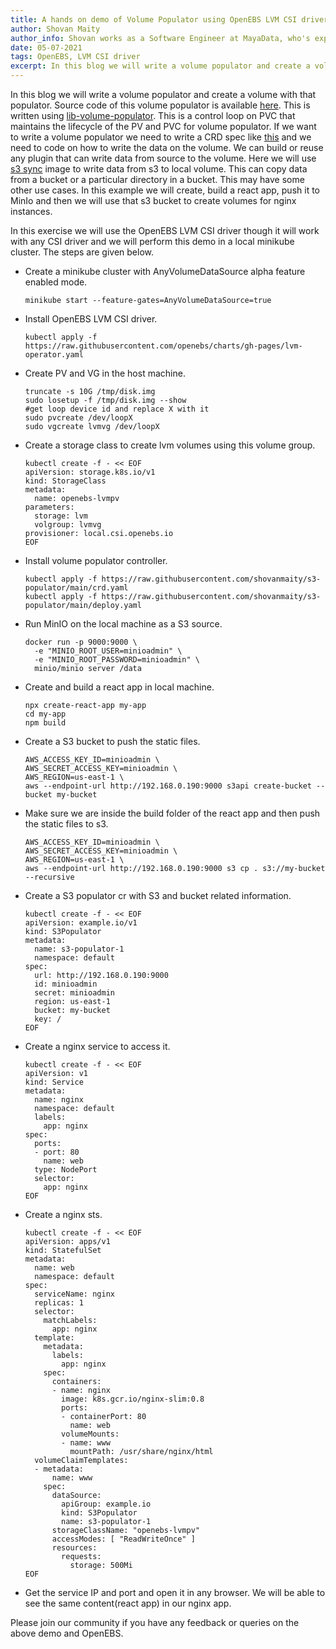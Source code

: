 ```yaml
---
title: A hands on demo of Volume Populator using OpenEBS LVM CSI driver
author: Shovan Maity
author_info: Shovan works as a Software Engineer at MayaData, who's experienced in Load Balancer, gRPC, WebSocket, REST APIs, and has good hands-on experience on Kubernetes. In his free time, Shovan likes to read blogs on distributed systems. He also likes Travelling and Photography.
date: 05-07-2021
tags: OpenEBS, LVM CSI driver
excerpt: In this blog we will write a volume populator and create a volume with that populator. This is written using lib-volume-populator. This is a control loop on PVC that maintains the lifecycle of the PV and PVC for volume populator.
---
```


In this blog we will write a volume populator and create a volume with that populator. Source code of this volume populator is available [here](https://github.com/shovanmaity/s3-populator). This is written using [lib-volume-populator](https://github.com/kubernetes-csi/lib-volume-populator). This is a control loop on PVC that maintains the lifecycle of the PV and PVC for volume populator. If we want to write a volume populator we need to write a CRD spec like [this](https://github.com/shovanmaity/s3-populator/blob/main/types.go) and we need to code on how to write the data on the volume. We can build or reuse any plugin that can write data from source to the volume. Here we will use [s3 sync](https://github.com/shovanmaity/s3-sync) image to write data from s3 to local volume. This can copy data from a bucket or a particular directory in a bucket. This may have some other use cases. In this example we will create, build a react app, push it to MinIo and then we will use that s3 bucket to create volumes for nginx instances.

In this exercise we will use the OpenEBS LVM CSI driver though it will work with any CSI driver and we will perform this demo in a local minikube cluster. The steps are given below.  

*   Create a minikube cluster with AnyVolumeDataSource alpha feature enabled mode.
    
    ```
    minikube start --feature-gates=AnyVolumeDataSource=true
    ```

*   Install OpenEBS LVM CSI driver.
    
    ```
    kubectl apply -f https://raw.githubusercontent.com/openebs/charts/gh-pages/lvm-operator.yaml
    ```

*   Create PV and VG in the host machine.
    
    ```
    truncate -s 10G /tmp/disk.img
    sudo losetup -f /tmp/disk.img --show
    #get loop device id and replace X with it
    sudo pvcreate /dev/loopX
    sudo vgcreate lvmvg /dev/loopX
    ```

*   Create a storage class to create lvm volumes using this volume group.

    ```    
    kubectl create -f - << EOF
    apiVersion: storage.k8s.io/v1
    kind: StorageClass
    metadata:
      name: openebs-lvmpv
    parameters:
      storage: lvm
      volgroup: lvmvg
    provisioner: local.csi.openebs.io
    EOF
    ```

*   Install volume populator controller.

    ```    
    kubectl apply -f https://raw.githubusercontent.com/shovanmaity/s3-populator/main/crd.yaml
    kubectl apply -f https://raw.githubusercontent.com/shovanmaity/s3-populator/main/deploy.yaml
    ```

*   Run MinIO on the local machine as a S3 source.

    ```
    docker run -p 9000:9000 \
      -e "MINIO_ROOT_USER=minioadmin" \
      -e "MINIO_ROOT_PASSWORD=minioadmin" \
      minio/minio server /data
    ```

*   Create and build a react app in local machine.
    
    ```
    npx create-react-app my-app
    cd my-app
    npm build
    ```

*   Create a S3 bucket to push the static files.
    
    ```
    AWS_ACCESS_KEY_ID=minioadmin \
    AWS_SECRET_ACCESS_KEY=minioadmin \
    AWS_REGION=us-east-1 \
    aws --endpoint-url http://192.168.0.190:9000 s3api create-bucket --bucket my-bucket
    ```

*   Make sure we are inside the build folder of the react app and then push the static files to s3.
    
    ```
    AWS_ACCESS_KEY_ID=minioadmin \
    AWS_SECRET_ACCESS_KEY=minioadmin \
    AWS_REGION=us-east-1 \
    aws --endpoint-url http://192.168.0.190:9000 s3 cp . s3://my-bucket --recursive
    ```

*   Create a S3 populator cr with S3 and bucket related information.

    ```
    kubectl create -f - << EOF
    apiVersion: example.io/v1
    kind: S3Populator
    metadata:
      name: s3-populator-1
      namespace: default
    spec:
      url: http://192.168.0.190:9000
      id: minioadmin
      secret: minioadmin
      region: us-east-1
      bucket: my-bucket
      key: /
    EOF
    ```

*   Create a nginx service to access it.
    
    ```
    kubectl create -f - << EOF
    apiVersion: v1
    kind: Service
    metadata:
      name: nginx
      namespace: default
      labels:
        app: nginx
    spec:
      ports:
      - port: 80
        name: web
      type: NodePort
      selector:
        app: nginx
    EOF
    ```

*   Create a nginx sts.
    
    ```
    kubectl create -f - << EOF
    apiVersion: apps/v1
    kind: StatefulSet
    metadata:
      name: web
      namespace: default
    spec:
      serviceName: nginx
      replicas: 1
      selector:
        matchLabels:
          app: nginx
      template:
        metadata:
          labels:
            app: nginx
        spec:
          containers:
          - name: nginx
            image: k8s.gcr.io/nginx-slim:0.8
            ports:
            - containerPort: 80
              name: web
            volumeMounts:
            - name: www
              mountPath: /usr/share/nginx/html
      volumeClaimTemplates:
      - metadata:
          name: www
        spec:
          dataSource:
            apiGroup: example.io
            kind: S3Populator
            name: s3-populator-1
          storageClassName: "openebs-lvmpv"
          accessModes: [ "ReadWriteOnce" ]
          resources:
            requests:
              storage: 500Mi
    EOF
    ```

*   Get the service IP and port and open it in any browser. We will be able to see the same content(react app) in our nginx app.

Please join our community if you have any feedback or queries on the above demo and OpenEBS.